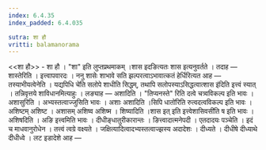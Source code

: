 ```yaml
---
index: 6.4.35
index_padded: 6.4.035

sutra: शा हौ
vritti: balamanorama
---
```


<<शा हौ>> - शा हौ । "शा" इति लुप्तप्रथमाकम् ।शास इदङित्यतः शास इत्यनुवर्तते । तदाह —  शास्तेरिति । इत्त्वापवारदः । ननु शासेः शाभावे सति झल्परत्वाऽभावात्कतं हेर्धिरित्यत आह —  तस्याभीयत्वेनेति । यद्यपिधि चे॑ति सलोपे शाधीति सिद्धम्, तथापि सलोपस्याऽसिद्धत्वात्शास इ॑दिति इत्त्वं स्यात् । तन्निवृत्तये शाविधानमित्याहुः । लङ्याह — अशादिति । "तिप्यनस्ते" रिति दत्वे चत्र्वविकल्प इति भावः । अशासुरिति । अभ्यस्तत्वाज्जुसिति भावः । अशाः अशादिति ।सिपि धातो॑रिति रुत्वदत्वविकल्प इति भावः । अशिष्टम् अशिष्ट । अशासम् अशिष्व अशिष्म । शिष्यादिति ।शास इत् इति इत्त्वेशासिवसी॑ति ष इति भावः । अशिषदिति । अङि इत्त्वमिति भावः । दीधीङ्धातुरीकारान्तः । ङित्त्वादात्मनेपदी । एतदादयः पञ्चेति । इदं च माधवानुरोधेन । तत्त्वं त्वग्रे वक्ष्यते । जक्षित्यादित्वादभ्यस्तत्वाज्झस्य अदादेशः । दीध्यते । दीधीषे दीध्याथे दीधीध्वे । लट इडादेशे आह — 
